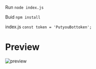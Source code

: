 Run `node index.js`

Buid `npm install `

index.js `const token = 'PutyouBottoken';`
# Preview
![preview](https://cdn.discordapp.com/attachments/1335597135202353224/1383847576872423476/20250615_233552.jpg?ex=685047fc&is=684ef67c&hm=38f96270fc6aff7e56613ba54ccafd20bb56b0626aae4c4f05cde8b4d6c64229&)
